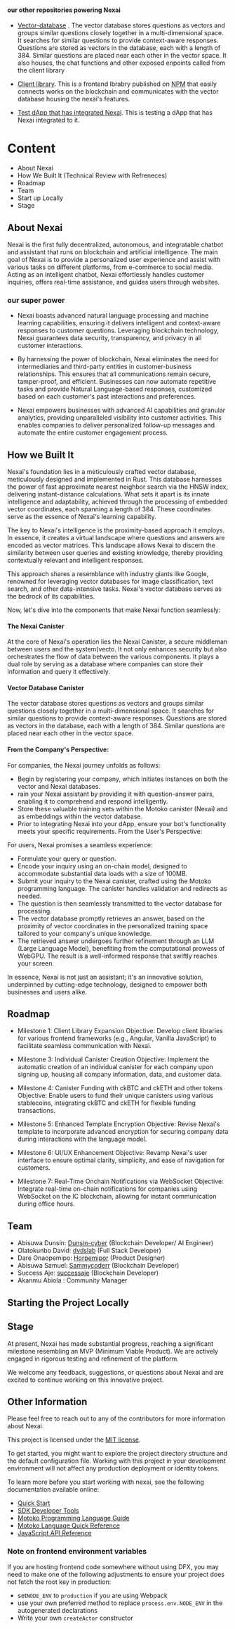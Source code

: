 #### our other repositories powering Nexai

- [Vector-database](https://github.com/Nexai-app/vector-database-icp/tree/noperm) . The vector database stores questions as vectors and groups similar questions closely together in a multi-dimensional space. It searches for similar questions to provide context-aware responses. Questions are stored as vectors in the database, each with a length of 384. Similar questions are placed near each other in the vector space. It also houses, the chat functions and other exposed enpoints called from the client library

- [Client library](https://github.com/Nexai-app/assistant). This is a frontend lbrabry published on [NPM](https://www.npmjs.com/package/nexai-assistant) that easily connects works on the blockchain and communicates with the vector database housing the nexai's features.

- [Test dApp that has integrated Nexai](https://github.com/Nexai-app/coin-gift). This is testing a dApp that has Nexai integrated to it.

# Content

- About Nexai
- How We Built It (Technical Review with Refreneces)
- Roadmap
- Team
- Start up Locally
- Stage

## About Nexai

Nexai is the first fully decentralized, autonomous, and integratable chatbot and assistant that runs on blockchain and artificial intelligence. The main goal of Nexai is to provide a personalized user experience and assist with various tasks on different platforms, from e-commerce to social media. Acting as an intelligent chatbot, Nexai effortlessly handles customer inquiries, offers real-time assistance, and guides users through websites.

### our super power

- Nexai boasts advanced natural language processing and machine learning capabilities, ensuring it delivers intelligent and context-aware responses to customer questions. Leveraging blockchain technology, Nexai guarantees data security, transparency, and privacy in all customer interactions.

- By harnessing the power of blockchain, Nexai eliminates the need for intermediaries and third-party entities in customer-business relationships. This ensures that all communications remain secure, tamper-proof, and efficient. Businesses can now automate repetitive tasks and provide Natural Language-based responses, customized based on each customer's past interactions and preferences.

- Nexai empowers businesses with advanced AI capabilities and granular analytics, providing unparalleled visibility into customer activities. This enables companies to deliver personalized follow-up messages and automate the entire customer engagement process.

## How we Built It

Nexai's foundation lies in a meticulously crafted vector database, meticulously designed and implemented in Rust. This database harnesses the power of fast approximate nearest neighbor search via the HNSW index, delivering instant-distance calculations. What sets it apart is its innate intelligence and adaptability, achieved through the processing of embedded vector coordinates, each spanning a length of 384. These coordinates serve as the essence of Nexai's learning capability.

The key to Nexai's intelligence is the proximity-based approach it employs. In essence, it creates a virtual landscape where questions and answers are encoded as vector matrices. This landscape allows Nexai to discern the similarity between user queries and existing knowledge, thereby providing contextually relevant and intelligent responses.

This approach shares a resemblance with industry giants like Google, renowned for leveraging vector databases for image classification, text search, and other data-intensive tasks. Nexai's vector database serves as the bedrock of its capabilities.

Now, let's dive into the components that make Nexai function seamlessly:

#### The Nexai Canister

At the core of Nexai's operation lies the Nexai Canister, a secure middleman between users and the system(vecto. It not only enhances security but also orchestrates the flow of data between the various components. It plays a dual role by serving as a database where companies can store their information and query it effectively.

#### Vector Database Canister

The vector database stores questions as vectors and groups similar questions closely together in a multi-dimensional space. It searches for similar questions to provide context-aware responses. Questions are stored as vectors in the database, each with a length of 384. Similar questions are placed near each other in the vector space.

#### From the Company's Perspective:

For companies, the Nexai journey unfolds as follows:

- Begin by registering your company, which initiates instances on both the vector and Nexai databases.
- rain your Nexai assistant by providing it with question-answer pairs, enabling it to comprehend and respond intelligently.
- Store these valuable training sets within the Motoko canister (Nexai) and as embeddings within the vector database.
- Prior to integrating Nexai into your dApp, ensure your bot's functionality meets your specific requirements.
  From the User's Perspective:

For users, Nexai promises a seamless experience:

- Formulate your query or question.
- Encode your inquiry using an on-chain model, designed to accommodate substantial data loads with a size of 100MB.
- Submit your inquiry to the Nexai canister, crafted using the Motoko programming language. The canister handles validation and redirects as needed.
- The question is then seamlessly transmitted to the vector database for processing.
- The vector database promptly retrieves an answer, based on the proximity of vector coordinates in the personalized training space tailored to your company's unique knowledge.
- The retrieved answer undergoes further refinement through an LLM (Large Language Model), benefiting from the computational prowess of WebGPU. The result is a well-informed response that swiftly reaches your screen.

In essence, Nexai is not just an assistant; it's an innovative solution, underpinned by cutting-edge technology, designed to empower both businesses and users alike.

## Roadmap

- Milestone 1: Client Library Expansion
  Objective: Develop client libraries for various frontend frameworks (e.g., Angular, Vanilla JavaScript) to facilitate seamless communication with Nexai.

- Milestone 3: Individual Canister Creation
  Objective: Implement the automatic creation of an individual canister for each company upon signing up, housing all company information, data, and customer data.

- Milestone 4: Canister Funding with ckBTC and ckETH and other tokens
  Objective: Enable users to fund their unique canisters using various stablecoins, integrating ckBTC and ckETH for flexible funding transactions.

- Milestone 5: Enhanced Template Encryption
  Objective: Revise Nexai's template to incorporate advanced encryption for securing company data during interactions with the language model.

- Milestone 6: UI/UX Enhancement
  Objective: Revamp Nexai's user interface to ensure optimal clarity, simplicity, and ease of navigation for customers.

- Milestone 7: Real-Time Onchain Notifications via WebSocket
  Objective: Integrate real-time on-chain notifications for companies using WebSocket on the IC blockchain, allowing for instant communication during office hours.

## Team

- Abisuwa Dunsin: [Dunsin-cyber](https://github.com/Dunsin-cyber) (Blockchain Developer/ AI Engineer)
- Olatokunbo David: [dvdslab](https://github.com/dvdslab) (Full Stack Developer)
- Dare Onaopemipo: [Horpemipor](https://github.com/Horpemipor) (Product Designer)
- Abisuwa Samuel: [Sammycoderr](https://github.com/Sammycoderr) (Blockchain Developer)
- Success Aje: [successaje](https://github.com/successaje) (Blockchain Developer)
- Akanmu Abiola : Community Manager

## Starting the Project Locally

## Stage

At present, Nexai has made substantial progress, reaching a significant milestone resembling an MVP (Minimum Viable Product). We are actively engaged in rigorous testing and refinement of the platform.

<!--We are constantly seeking new contributors who are interested in joining our project and helping us bring our vision to life.-->

We welcome any feedback, suggestions, or questions about Nexai and are excited to continue working on this innovative project.

## Other Information

Please feel free to reach out to any of the contributors for more information about Nexai.

This project is licensed under the [MIT license](https://opensource.org/licenses/MIT).

To get started, you might want to explore the project directory structure and the default configuration file. Working with this project in your development environment will not affect any production deployment or identity tokens.

To learn more before you start working with nexai, see the following documentation available online:

- [Quick Start](https://sdk.dfinity.org/docs/quickstart/quickstart-intro.html)
- [SDK Developer Tools](https://sdk.dfinity.org/docs/developers-guide/sdk-guide.html)
- [Motoko Programming Language Guide](https://sdk.dfinity.org/docs/language-guide/motoko.html)
- [Motoko Language Quick Reference](https://sdk.dfinity.org/docs/language-guide/language-manual.html)
- [JavaScript API Reference](https://erxue-5aaaa-aaaab-qaagq-cai.raw.ic0.app)

### Note on frontend environment variables

If you are hosting frontend code somewhere without using DFX, you may need to make one of the following adjustments to ensure your project does not fetch the root key in production:

- set`NODE_ENV` to `production` if you are using Webpack
- use your own preferred method to replace `process.env.NODE_ENV` in the autogenerated declarations
- Write your own `createActor` constructor
